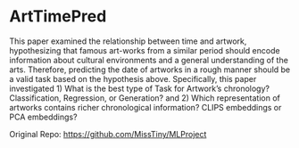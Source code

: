 # ArtTimePred
This paper examined the relationship between time and artwork, hypothesizing that famous art-works from a similar period should encode information about cultural environments and a general understanding of the arts. Therefore, predicting the date of artworks in a rough manner should be a valid task based on the hypothesis above. Specifically, this paper investigated 1) What is the best type of Task for Artwork’s chronology? Classification, Regression, or Generation? and 2) Which representation of artworks contains richer chronological information? CLIPS embeddings or PCA embeddings?

Original Repo:
https://github.com/MissTiny/MLProject
